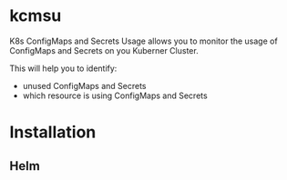 # kcmsu
K8s ConfigMaps and Secrets Usage allows you to monitor the usage of ConfigMaps and Secrets on you Kuberner Cluster.

This will help you to identify:
- unused ConfigMaps and Secrets
- which resource is using ConfigMaps and Secrets

# Installation
## Helm

